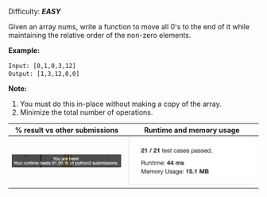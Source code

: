 Difficulty: ***EASY***

Given an array nums, write a function to move all 0's to the end of it while maintaining the relative order of the non-zero elements.

**Example:**

    Input: [0,1,0,3,12]
    Output: [1,3,12,0,0]

**Note:**

1. You must do this in-place without making a copy of the array.
2. Minimize the total number of operations.
    
|% result vs other submissions|Runtime and memory usage|
|:---:|:---:|
|![Drag Racing](img/result1.png)|![Drag Racing](img/result2.png)|
